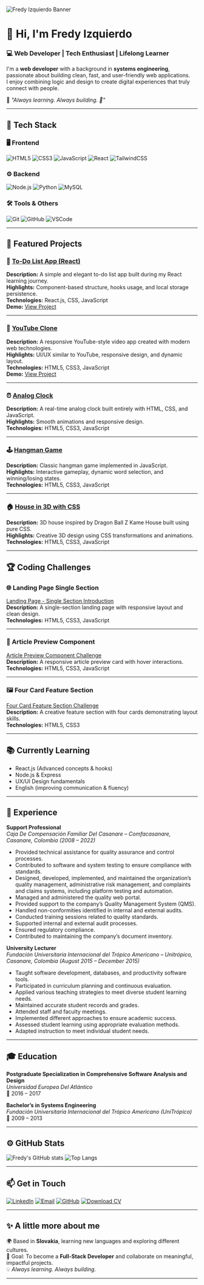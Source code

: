 <!-- 👋 Banner (optional) -->
![Fredy Izquierdo Banner](https://your-banner-image-link-here.png)

# 👋 Hi, I'm Fredy Izquierdo  
### 💻 Web Developer | Tech Enthusiast | Lifelong Learner  

I'm a **web developer** with a background in **systems engineering**, passionate about building clean, fast, and user-friendly web applications.  
I enjoy combining logic and design to create digital experiences that truly connect with people.

💬 *"Always learning. Always building. 🚀"*

---

## 🧰 Tech Stack

### 🖥️ Frontend
![HTML5](https://img.shields.io/badge/HTML5-E34F26?style=for-the-badge&logo=html5&logoColor=white)
![CSS3](https://img.shields.io/badge/CSS3-1572B6?style=for-the-badge&logo=css3&logoColor=white)
![JavaScript](https://img.shields.io/badge/JavaScript-F7DF1E?style=for-the-badge&logo=javascript&logoColor=black)
![React](https://img.shields.io/badge/React-20232A?style=for-the-badge&logo=react&logoColor=61DAFB)
![TailwindCSS](https://img.shields.io/badge/TailwindCSS-38B2AC?style=for-the-badge&logo=tailwindcss&logoColor=white)

### ⚙️ Backend
![Node.js](https://img.shields.io/badge/Node.js-43853D?style=for-the-badge&logo=node.js&logoColor=white)
![Python](https://img.shields.io/badge/Python-3776AB?style=for-the-badge&logo=python&logoColor=white)
![MySQL](https://img.shields.io/badge/MySQL-4479A1?style=for-the-badge&logo=mysql&logoColor=white)

### 🛠️ Tools & Others
![Git](https://img.shields.io/badge/Git-F05032?style=for-the-badge&logo=git&logoColor=white)
![GitHub](https://img.shields.io/badge/GitHub-181717?style=for-the-badge&logo=github&logoColor=white)
![VSCode](https://img.shields.io/badge/VSCode-0078D4?style=for-the-badge&logo=visual-studio-code&logoColor=white)



---

## 🚀 Featured Projects

### 📝 [To-Do List App (React)](https://github.com/faidrn/curso-react-intro)
**Description:** A simple and elegant to-do list app built during my React learning journey.  
**Highlights:** Component-based structure, hooks usage, and local storage persistence.  
**Technologies:** React.js, CSS, JavaScript  
**Demo:** [View Project](https://github.com/faidrn/curso-react-intro)

---

### 🎥 [YouTube Clone](https://github.com/faidrn/youtube-clone)
**Description:** A responsive YouTube-style video app created with modern web technologies.  
**Highlights:** UI/UX similar to YouTube, responsive design, and dynamic layout.  
**Technologies:** HTML5, CSS3, JavaScript  
**Demo:** [View Project](https://github.com/faidrn/youtube-clone)

---

### ⏰ [Analog Clock](https://github.com/faidrn/analog-clock)
**Description:** A real-time analog clock built entirely with HTML, CSS, and JavaScript.  
**Highlights:** Smooth animations and responsive design.  
**Technologies:** HTML5, CSS3, JavaScript  

---

### 🕹️ [Hangman Game](https://github.com/faidrn/hangman-game)
**Description:** Classic hangman game implemented in JavaScript.  
**Highlights:** Interactive gameplay, dynamic word selection, and winning/losing states.  
**Technologies:** HTML5, CSS3, JavaScript  

---

### 🏠 [House in 3D with CSS](https://github.com/faidrn/hello-world/tree/main/kame-house)
**Description:** 3D house inspired by Dragon Ball Z Kame House built using pure CSS.  
**Highlights:** Creative 3D design using CSS transformations and animations.  
**Technologies:** HTML5, CSS3, JavaScript  

---

## 🏆 Coding Challenges

### 🌐 Landing Page Single Section
[Landing Page - Single Section Introduction](https://github.com/faidrn/landing-page-con-unica-seccion-de-introduccin)  
**Description:** A single-section landing page with responsive layout and clean design.  
**Technologies:** HTML5, CSS3, JavaScript  

---

### 📰 Article Preview Component
[Article Preview Component Challenge](https://github.com/faidrn/challenge-article-preview-component)  
**Description:** A responsive article preview card with hover interactions.  
**Technologies:** HTML5, CSS3, JavaScript  

---

### 🖼️ Four Card Feature Section
[Four Card Feature Section Challenge](https://github.com/faidrn/challenge-four-card-feature-section)  
**Description:** A creative feature section with four cards demonstrating layout skills.  
**Technologies:** HTML5, CSS3  


---

## 📚 Currently Learning

- React.js (Advanced concepts & hooks)  
- Node.js & Express  
- UX/UI Design fundamentals  
- English (improving communication & fluency)  

---

## 💼 Experience

**Support Professional**  
*Caja De Compensación Familiar Del Casanare – Comfacasanare, Casanare, Colombia (2008 – 2022)*  
- Provided technical assistance for quality assurance and control processes.
- Contributed to software and system testing to ensure compliance with standards.
- Designed, developed, implemented, and maintained the organization’s quality management, administrative risk management, and complaints and claims systems, including platform testing and automation.
- Managed and administered the quality web portal.
- Provided support to the company’s Quality Management System (QMS).
- Handled non-conformities identified in internal and external audits.
- Conducted training sessions related to quality standards.
- Supported internal and external audit processes.
- Ensured regulatory compliance.
- Contributed to maintaining the company’s document inventory.

**University Lecturer**  
*Fundación Universitaria Internacional del Trópico Americano – Unitrópico, Casanare, Colombia 
(August 2015 – December 2015)*
- Taught software development, databases, and productivity software tools.
- Participated in curriculum planning and continuous evaluation.
- Applied various teaching strategies to meet diverse student learning needs.
- Maintained accurate student records and grades.
- Attended staff and faculty meetings.
- Implemented different approaches to ensure academic success.
- Assessed student learning using appropriate evaluation methods.
- Adapted instruction to meet individual student needs.

---

## 🎓 Education

**Postgraduate Specialization in Comprehensive Software Analysis and Design**  
*Universidad Europea Del Atlántico*  
📅 2016 – 2017  

**Bachelor’s in Systems Engineering**  
*Fundación Universitaria Internacional del Trópico Americano (UniTrópico)*  
📅 2009 – 2013  

---

## ⚙️ GitHub Stats

![Fredy's GitHub stats](https://github-readme-stats.vercel.app/api?username=faidrn&show_icons=true&theme=tokyonight)
![Top Langs](https://github-readme-stats.vercel.app/api/top-langs/?username=faidrn&layout=compact&theme=tokyonight)

---

## 📫 Get in Touch

[![LinkedIn](https://img.shields.io/badge/LinkedIn-0A66C2?style=for-the-badge&logo=linkedin&logoColor=white)](https://www.linkedin.com/in/fredy-izquierdo-897740344)
[![Email](https://img.shields.io/badge/Email-Contact%20Me-red?style=for-the-badge&logo=gmail&logoColor=white)](mailto:fredy_izquierdo@hotmail.es)
[![GitHub](https://img.shields.io/badge/GitHub-171515?style=for-the-badge&logo=github&logoColor=white)](https://github.com/faidrn)
[![Download CV](https://img.shields.io/badge/Download_CV-PDF-blue?style=for-the-badge&logo=adobeacrobatreader&logoColor=white)](https://drive.google.com/file/d/13eg1_ZHyk50UNBbPsftdnQABrBi2GeO-/view?usp=sharing)

---

## ✨ A little more about me

🌍 Based in **Slovakia**, learning new languages and exploring different cultures.  
🎯 Goal: To become a **Full-Stack Developer** and collaborate on meaningful, impactful projects.  
💡 *Always learning. Always building.*

---
